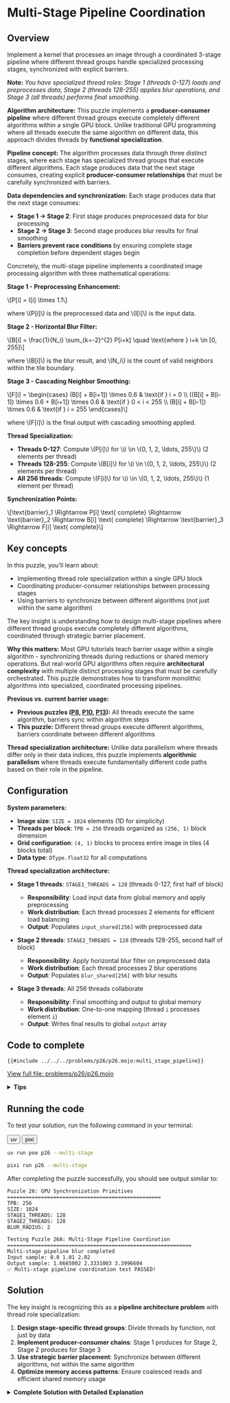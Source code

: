 # Multi-Stage Pipeline Coordination

## Overview

Implement a kernel that processes an image through a coordinated 3-stage pipeline where different thread groups handle specialized processing stages, synchronized with explicit barriers.

**Note:** _You have specialized thread roles: Stage 1 (threads 0-127) loads and preprocesses data, Stage 2 (threads 128-255) applies blur operations, and Stage 3 (all threads) performs final smoothing._

**Algorithm architecture:** This puzzle implements a **producer-consumer pipeline** where different thread groups execute completely different algorithms within a single GPU block. Unlike traditional GPU programming where all threads execute the same algorithm on different data, this approach divides threads by **functional specialization**.

**Pipeline concept:** The algorithm processes data through three distinct stages, where each stage has specialized thread groups that execute different algorithms. Each stage produces data that the next stage consumes, creating explicit **producer-consumer relationships** that must be carefully synchronized with barriers.

**Data dependencies and synchronization:** Each stage produces data that the next stage consumes:
- **Stage 1 → Stage 2**: First stage produces preprocessed data for blur processing
- **Stage 2 → Stage 3**: Second stage produces blur results for final smoothing
- **Barriers prevent race conditions** by ensuring complete stage completion before dependent stages begin

Concretely, the multi-stage pipeline implements a coordinated image processing algorithm with three mathematical operations:

**Stage 1 - Preprocessing Enhancement:**

\\[P[i] = I[i] \times 1.1\\]

where \\(P[i]\\) is the preprocessed data and \\(I[i]\\) is the input data.

**Stage 2 - Horizontal Blur Filter:**

\\[B[i] = \frac{1}{N_i} \sum_{k=-2}^{2} P[i+k] \quad \text{where } i+k \in [0, 255]\\]

where \\(B[i]\\) is the blur result, and \\(N_i\\) is the count of valid neighbors within the tile boundary.

**Stage 3 - Cascading Neighbor Smoothing:**

\\[F[i] = \begin{cases}
(B[i] + B[i+1]) \times 0.6 & \text{if } i = 0 \\\\
((B[i] + B[i-1]) \times 0.6 + B[i+1]) \times 0.6 & \text{if } 0 < i < 255 \\\\
(B[i] + B[i-1]) \times 0.6 & \text{if } i = 255
\end{cases}\\]

where \\(F[i]\\) is the final output with cascading smoothing applied.

**Thread Specialization:**

- **Threads 0-127**: Compute \\(P[i]\\) for \\(i \in \\{0, 1, 2, \ldots, 255\\}\\) (2 elements per thread)
- **Threads 128-255**: Compute \\(B[i]\\) for \\(i \in \\{0, 1, 2, \ldots, 255\\}\\) (2 elements per thread)
- **All 256 threads**: Compute \\(F[i]\\) for \\(i \in \\{0, 1, 2, \ldots, 255\\}\\) (1 element per thread)

**Synchronization Points:**

\\[\text{barrier}_1 \Rightarrow P[i] \text{ complete} \Rightarrow \text{barrier}_2 \Rightarrow B[i] \text{ complete} \Rightarrow \text{barrier}_3 \Rightarrow F[i] \text{ complete}\\]

## Key concepts

In this puzzle, you'll learn about:
- Implementing thread role specialization within a single GPU block
- Coordinating producer-consumer relationships between processing stages
- Using barriers to synchronize between different algorithms (not just within the same algorithm)

The key insight is understanding how to design multi-stage pipelines where different thread groups execute completely different algorithms, coordinated through strategic barrier placement.

**Why this matters:** Most GPU tutorials teach barrier usage within a single algorithm - synchronizing threads during reductions or shared memory operations. But real-world GPU algorithms often require **architectural complexity** with multiple distinct processing stages that must be carefully orchestrated. This puzzle demonstrates how to transform monolithic algorithms into specialized, coordinated processing pipelines.

**Previous vs. current barrier usage:**
- **Previous puzzles ([P8](../puzzle_08/puzzle_08.md), [P10](../puzzle_10/puzzle_10.md), [P13](../puzzle_13/puzzle_13.md)):** All threads execute the same algorithm, barriers sync within algorithm steps
- **This puzzle:** Different thread groups execute different algorithms, barriers coordinate between different algorithms

**Thread specialization architecture:** Unlike data parallelism where threads differ only in their data indices, this puzzle implements **algorithmic parallelism** where threads execute fundamentally different code paths based on their role in the pipeline.

## Configuration

**System parameters:**
- **Image size**: `SIZE = 1024` elements (1D for simplicity)
- **Threads per block**: `TPB = 256` threads organized as `(256, 1)` block dimension
- **Grid configuration**: `(4, 1)` blocks to process entire image in tiles (4 blocks total)
- **Data type**: `DType.float32` for all computations

**Thread specialization architecture:**
- **Stage 1 threads**: `STAGE1_THREADS = 128` (threads 0-127, first half of block)
  - **Responsibility**: Load input data from global memory and apply preprocessing
  - **Work distribution**: Each thread processes 2 elements for efficient load balancing
  - **Output**: Populates `input_shared[256]` with preprocessed data

- **Stage 2 threads**: `STAGE2_THREADS = 128` (threads 128-255, second half of block)
  - **Responsibility**: Apply horizontal blur filter on preprocessed data
  - **Work distribution**: Each thread processes 2 blur operations
  - **Output**: Populates `blur_shared[256]` with blur results

- **Stage 3 threads**: All 256 threads collaborate
  - **Responsibility**: Final smoothing and output to global memory
  - **Work distribution**: One-to-one mapping (thread `i` processes element `i`)
  - **Output**: Writes final results to global `output` array

## Code to complete

```mojo
{{#include ../../../problems/p26/p26.mojo:multi_stage_pipeline}}
```
<a href="{{#include ../_includes/repo_url.md}}/blob/main/problems/p26/p26.mojo" class="filename">View full file: problems/p26/p26.mojo</a>

<details>
<summary><strong>Tips</strong></summary>

<div class="solution-tips">

### **Thread role identification**
- Use thread index comparisons to determine which stage each thread should execute
- Stage 1: First half of threads (threads 0-127)
- Stage 2: Second half of threads (threads 128-255)
- Stage 3: All threads participate

### **Stage 1 approach**
- Identify Stage 1 threads using appropriate index comparison
- Each thread should handle multiple elements for load balancing
- Apply the preprocessing enhancement factor
- Implement proper boundary handling with zero-padding

### **Stage 2 approach**
- Identify Stage 2 threads and map their indices to processing range
- Implement the blur kernel by averaging neighboring elements
- Handle boundary conditions by only including valid neighbors
- Process multiple elements per thread for efficiency

### **Stage 3 approach**
- All threads participate in final processing
- Apply neighbor smoothing using the specified scaling factor
- Handle edge cases where neighbors may not exist
- Write results to global output with bounds checking

### **Synchronization strategy**
- Place barriers between stages to prevent race conditions
- Ensure each stage completes before dependent stages begin
- Use final barrier to guarantee completion before block exit

</div>
</details>

## Running the code

To test your solution, run the following command in your terminal:

<div class="code-tabs" data-tab-group="package-manager">
  <div class="tab-buttons">
    <button class="tab-button">uv</button>
    <button class="tab-button">pixi</button>
  </div>
  <div class="tab-content">

```bash
uv run poe p26 --multi-stage
```

  </div>
  <div class="tab-content">

```bash
pixi run p26 --multi-stage
```

  </div>
</div>

After completing the puzzle successfully, you should see output similar to:

```
Puzzle 26: GPU Synchronization Primitives
==================================================
TPB: 256
SIZE: 1024
STAGE1_THREADS: 128
STAGE2_THREADS: 128
BLUR_RADIUS: 2

Testing Puzzle 26A: Multi-Stage Pipeline Coordination
============================================================
Multi-stage pipeline blur completed
Input sample: 0.0 1.01 2.02
Output sample: 1.6665002 2.3331003 3.3996604
✅ Multi-stage pipeline coordination test PASSED!
```

## Solution

The key insight is recognizing this as a **pipeline architecture problem** with thread role specialization:

1. **Design stage-specific thread groups**: Divide threads by function, not just by data
2. **Implement producer-consumer chains**: Stage 1 produces for Stage 2, Stage 2 produces for Stage 3
3. **Use strategic barrier placement**: Synchronize between different algorithms, not within the same algorithm
4. **Optimize memory access patterns**: Ensure coalesced reads and efficient shared memory usage

<details class="solution-details">
<summary><strong>Complete Solution with Detailed Explanation</strong></summary>

The multi-stage pipeline solution demonstrates sophisticated thread specialization and barrier coordination. This approach transforms a traditional monolithic GPU algorithm into a specialized, coordinated processing pipeline.

## **Pipeline architecture design**

The fundamental breakthrough in this puzzle is **thread specialization by role** rather than by data:

**Traditional approach:** All threads execute the same algorithm on different data
- Everyone performs identical operations (like reductions or matrix operations)
- Barriers synchronize threads within the same algorithm steps
- Thread roles differ only by data indices they process

**This puzzle's innovation:** Different thread groups execute completely different algorithms
- Threads 0-127 execute loading and preprocessing algorithms
- Threads 128-255 execute blur processing algorithms
- All threads collaborate in final smoothing algorithm
- Barriers coordinate between different algorithms, not within the same algorithm

## **Producer-consumer coordination**

Unlike previous puzzles where threads were peers in the same algorithm, this establishes explicit producer-consumer relationships:

- **Stage 1**: Producer (creates preprocessed data for Stage 2)
- **Stage 2**: Consumer (uses Stage 1 data) + Producer (creates blur data for Stage 3)
- **Stage 3**: Consumer (uses Stage 2 data)

## **Strategic barrier placement**

Understanding when barriers are necessary vs. wasteful:

- **Necessary**: Between dependent stages to prevent race conditions
- **Wasteful**: Within independent operations of the same stage
- **Performance insight**: Each barrier has a cost - use them strategically

**Critical synchronization points:**
1. **After Stage 1**: Prevent Stage 2 from reading incomplete preprocessed data
2. **After Stage 2**: Prevent Stage 3 from reading incomplete blur results
3. **After Stage 3**: Ensure all output writes complete before block termination

## **Thread utilization patterns**

- **Stage 1**: 50% utilization (128/256 threads active, 128 idle)
- **Stage 2**: 50% utilization (128 active, 128 idle)
- **Stage 3**: 100% utilization (all 256 threads active)

This demonstrates sophisticated **algorithmic parallelism** where different thread groups specialize in different computational tasks within a coordinated pipeline, moving beyond simple data parallelism to architectural thinking required for real-world GPU algorithms.

## **Memory hierarchy optimization**

**Shared memory architecture:**
- Two specialized buffers handle data flow between stages
- Global memory access minimized to boundary operations only
- All intermediate processing uses fast shared memory

**Access pattern benefits:**
- **Stage 1**: Coalesced global memory reads for input loading
- **Stage 2**: Fast shared memory reads for blur processing
- **Stage 3**: Coalesced global memory writes for output

## **Real-world applications**

This pipeline architecture pattern is fundamental to:

**Image processing pipelines:**
- Multi-stage filters (blur, sharpen, edge detection in sequence)
- Color space conversions (RGB → HSV → processing → RGB)
- Noise reduction with multiple algorithm passes

**Scientific computing:**
- Stencil computations with multi-stage finite difference methods
- Signal processing with filtering, transformation, and analysis pipelines
- Computational fluid dynamics with multi-stage solver iterations

**Machine learning:**
- Neural network layers with specialized thread groups for different operations
- Data preprocessing pipelines (load, normalize, augment in coordinated stages)
- Batch processing where different thread groups handle different operations

## **Key technical insights**

**Algorithmic vs. data parallelism:**
- **Data parallelism**: Threads execute identical code on different data elements
- **Algorithmic parallelism**: Threads execute fundamentally different algorithms based on their specialized roles

**Barrier usage philosophy:**
- **Strategic placement**: Barriers only where necessary to prevent race conditions between dependent stages
- **Performance consideration**: Each barrier incurs synchronization overhead - use sparingly but correctly
- **Correctness guarantee**: Proper barrier placement ensures deterministic results regardless of thread execution timing

**Thread specialization benefits:**
- **Algorithmic optimization**: Each stage can be optimized for its specific computational pattern
- **Memory access optimization**: Different stages can use different memory access strategies
- **Resource utilization**: Complex algorithms can be decomposed into specialized, efficient components

This solution demonstrates how to design sophisticated GPU algorithms that leverage thread specialization and strategic synchronization for complex multi-stage computations, moving beyond simple parallel loops to architectural approaches used in production GPU software.

</details>
